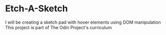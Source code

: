 # Etch-A-Sketch
I will be creating a sketch pad with hover elements using DOM manipulation
This project is part of The Odin Project's curriculum 
